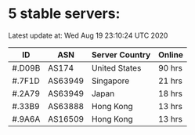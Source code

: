 # 5 stable servers:

Latest update at: Wed Aug 19 23:10:24 UTC 2020

| ID | ASN | Server Country | Online |
| -- | --- | -------------- | ------ |
| #.D09B | AS174 | United States | 90 hrs |
| #.7F1D | AS63949 | Singapore | 21 hrs |
| #.2A79 | AS63949 | Japan | 18 hrs |
| #.33B9 | AS63888 | Hong Kong | 13 hrs |
| #.9A6A | AS16509 | Hong Kong | 13 hrs |

